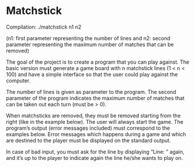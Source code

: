 # Matchstick

<p>Compilation: ./matchstick n1 n2 </p> <p>(n1: first parameter representing the number of lines 
and n2: second parameter representing the maximum number of matches that can be removed) </p>

<p>The goal of the project is to create a program that you can play against.
The basic version must generate a game board with n matchstick lines (1 < n < 100) and have a simple interface so that the user could play against the computer.</p>

<p>The number of lines is given as parameter to the program.
The second parameter of the program indicates the maximum number of matches that can be taken out
each turn (must be > 0). </p>
<p>When matchsticks are removed, they must be removed starting from the right (like in the example below).
The user will always start the game.
The program’s output (error messages included) must correspond to the examples below. Error messages
which happens during a game and which are destined to the player must be displayed on the standard
output. </p>

<p>In case of bad input, you must ask for the line by displaying “Line: ” again, and it’s up to the player to indicate
again the line he/she wants to play on.</p>
